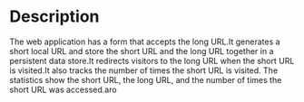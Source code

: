 # Description 
The web application has a form 
that accepts the long URL.It generates a short 
local URL and store the short URL and the long URL 
together in a persistent data store.It redirects 
visitors to the long URL when the short URL is 
visited.It also tracks the number of times the 
short URL is visited. The statistics show the 
short URL, the long URL, and the number of times 
the short URL was accessed.aro 

